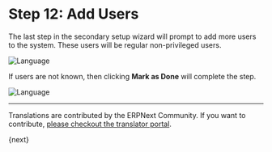 <!-- add-breadcrumbs -->
# Step 12: Add Users

The last step in the secondary setup wizard will prompt to add more users to the system. These users will be regular non-privileged users.

<img alt="Language" class="screenshot" src="/docs/assets/img/setup-wizard/step-12.png">

If users are not known, then clicking **Mark as Done** will complete the step.

<img alt="Language" class="screenshot" src="/docs/assets/img/setup-wizard/step-12a.png"> 

---

Translations are contributed by the ERPNext Community. If you want to contribute, [please checkout the translator portal](https://translate.erpnext.com).

{next}
